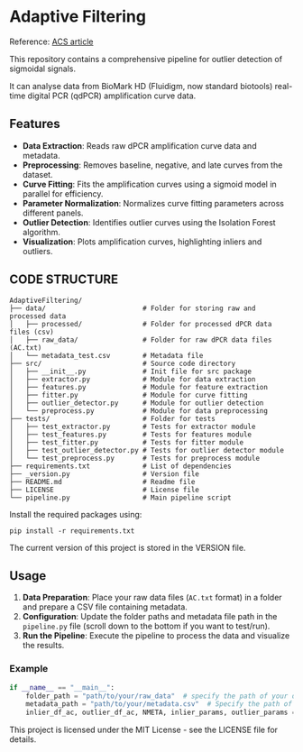 # Adaptive Filtering

Reference: [ACS article](https://pubs.acs.org/doi/full/10.1021/acs.analchem.2c01883)

This repository contains a comprehensive pipeline for outlier detection of sigmoidal signals. 

It can analyse data from BioMark HD (Fluidigm, now standard biotools) real-time digital PCR (qdPCR) amplification curve data. 

## Features

- **Data Extraction**: Reads raw dPCR amplification curve data and metadata.
- **Preprocessing**: Removes baseline, negative, and late curves from the dataset.
- **Curve Fitting**: Fits the amplification curves using a sigmoid model in parallel for efficiency.
- **Parameter Normalization**: Normalizes curve fitting parameters across different panels.
- **Outlier Detection**: Identifies outlier curves using the Isolation Forest algorithm.
- **Visualization**: Plots amplification curves, highlighting inliers and outliers.

## CODE STRUCTURE
```
AdaptiveFiltering/
├── data/                        # Folder for storing raw and processed data
│   ├── processed/               # Folder for processed dPCR data files (csv)
│   ├── raw_data/                # Folder for raw dPCR data files (AC.txt)
│   └── metadata_test.csv        # Metadata file
├── src/                         # Source code directory
│   ├── __init__.py              # Init file for src package
│   ├── extractor.py             # Module for data extraction
│   ├── features.py              # Module for feature extraction
│   ├── fitter.py                # Module for curve fitting
│   ├── outlier_detector.py      # Module for outlier detection
│   └── preprocess.py            # Module for data preprocessing
├── tests/                       # Folder for tests
│   ├── test_extractor.py        # Tests for extractor module
│   ├── test_features.py         # Tests for features module
│   ├── test_fitter.py           # Tests for fitter module
│   ├── test_outlier_detector.py # Tests for outlier detector module
│   └── test_preprocess.py       # Tests for preprocess module
├── requirements.txt             # List of dependencies
├── _version.py                  # Version file
├── README.md                    # Readme file
├── LICENSE                      # License file
└── pipeline.py                  # Main pipeline script
```

Install the required packages using:
```
pip install -r requirements.txt
```
The current version of this project is stored in the VERSION file.

## Usage

1. **Data Preparation**: Place your raw data files (`AC.txt` format) in a folder and prepare a CSV file containing metadata.
2. **Configuration**: Update the folder paths and metadata file path in the `pipeline.py` file (scroll down to the bottom if you want to test/run).
3. **Run the Pipeline**: Execute the pipeline to process the data and visualize the results.

### Example

```python
if __name__ == "__main__":
    folder_path = "path/to/your/raw_data"  # specify the path of your data
    metadata_path = "path/to/your/metadata.csv"  # Specify the path of your metadata and adjust NMETA if needed.
    inlier_df_ac, outlier_df_ac, NMETA, inlier_params, outlier_params = main(folder_path, metadata_path)
```

This project is licensed under the MIT License - see the LICENSE file for details.
